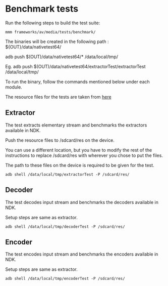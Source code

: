 # Benchmark tests

Run the following steps to build the test suite:
```
mmm frameworks/av/media/tests/benchmark/
```

The binaries will be created in the following path : ${OUT}/data/nativetest64/

adb push $(OUT)/data/nativetest64/* /data/local/tmp/

Eg. adb push $(OUT)/data/nativetest64/extractorTest/extractorTest /data/local/tmp/

To run the binary, follow the commands mentioned below under each module.

The resource files for the tests are taken from [here](https://drive.google.com/open?id=1ghMr17BBJ7n0pqbm7oREiTN_MNemJUqy)

## Extractor

The test extracts elementary stream and benchmarks the extractors available in NDK.

Push the resource files to /sdcard/res on the device.

You can use a different location, but you have to modify the rest of the instructions to replace /sdcard/res with wherever you chose to put the files.

The path to these files on the device is required to be given for the test.

```
adb shell /data/local/tmp/extractorTest -P /sdcard/res/
```

## Decoder

The test decodes input stream and benchmarks the decoders available in NDK.

Setup steps are same as extractor.

```
adb shell /data/local/tmp/decoderTest -P /sdcard/res/
```

## Encoder

The test encodes input stream and benchmarks the encoders available in NDK.

Setup steps are same as extractor.

```
adb shell /data/local/tmp/encoderTest -P /sdcard/res/
```
